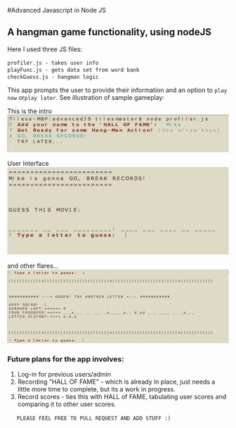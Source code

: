 #Advanced Javascript in Node JS
## A hangman game functionality, using nodeJS
    
    
Here I used three JS files:

````
profiler.js - takes user info
playFunc.js - gets data set from word bank
checkGuess.js - hangman logic
````
This app prompts the user to provide their information and an option to `play now` or`play later`.  See illustration of sample gameplay:


This is the intro
![Alt Image Text](https://raw.githubusercontent.com/IamGiel/advancedJS/master/images/profiler1.png)

User Interface
![Alt Image Text](https://raw.githubusercontent.com/IamGiel/advancedJS/master/images/profiler2.png)

and other flares...
![Alt Image Text](https://raw.githubusercontent.com/IamGiel/advancedJS/master/images/profiler3.png)

### Future plans for the app involves:
1. Log-in for previous users/admin
2. Recording "HALL OF FAME" - which is already in place, just needs a little more time to complete, but its a work in progress.
3. Record scores - ties this with HALL of FAME, tabulating user scores and comparing it to other user scores.

````   PLEASE FEEL FREE TO PULL REQUEST AND ADD STUFF :)````


